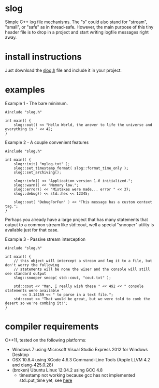 slog
====
Simple C++ log file mechanisms. The "s" could also stand for "stream", "small", or "safe" as in thread-safe.  However, the main purpose of this tiny header file is to drop in a project and start writing logfile messages right away.

install instructions
====================
Just download the [slog.h](https://raw.github.com/sudopunk/slog/master/include/slog.h "slog.h") file and include it in your project.

examples
========

Example 1 - The bare minimum.

    #include "slog.h"
  
    int main() {
        slog::out() << "Hello World, the answer to life the universe and everything is " << 42;
    }
    
Example 2 - A couple convenient features

    #include "slog.h"
    
    int main() {
        slog::init( "mylog.txt" );
        slog::set_timestamp_format( slog::format_time_only );
        slog::set_archiving();
        
        slog::info() << "Application version 1.0 initialized.";
        slog::warn() << "Memory low.";
        slog::error() << "Mistakes were made... error " << 37;
        slog::debug() << std::hex << 12345;
        
        slog::out( "DebugForFun" ) << "This message has a custom context tag.";
    }

Perhaps you already have a large project that has many statements that output to a common stream like std::cout, well a special "snooper" utility is available just for that case.

Example 3 - Passive stream interception

    #include "slog.h"
    
    int main() {
        // this object will intercept a stream and log it to a file, but don't worry the following
        // statements will be none the wiser and the console will still see standard output
        slog::snooper snoop( std::cout, "cout.txt" );     
        
        std::cout << "Man, I really wish these " << 492 << " console statements were available "
            << 3.14159 << " to parse in a text file.";
        std::cout << "That would be great, but we were told to comb the desert so we're combing it!";
    }
    
compiler requirements
=====================
C++11, tested on the following platforms:
* Windows 7 using Microsoft Visual Studio Express 2012 for Windows Desktop
* OSX 10.8.4 using XCode 4.6.3 Command-Line Tools (Apple LLVM 4.2 and clang-425.0.28)
* (broken) Ubuntu Linux 12.04.2 using GCC 4.8
    * timestamp not working because gcc has not implemented std::put_time yet, see [here](http://gcc.gnu.org/onlinedocs/libstdc++/manual/status.html#status.iso.200x "gcc status")
